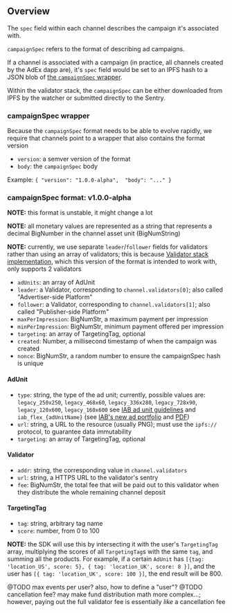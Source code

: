 ## Overview

The `spec` field within each channel describes the campaign it's associated with.

`campaignSpec` refers to the format of describing ad campaigns.

If a channel is associated with a campaign (in practice, all channels created by the AdEx dapp are), it's `spec` field would be set to an IPFS hash to a JSON blob of [the `campaignSpec` wrapper](#campaignSpec-wrapper).

Within the validator stack, the `campaignSpec` can be either downloaded from IPFS by the watcher or submitted directly to the Sentry.

### campaignSpec wrapper

Because the `campaignSpec` format needs to be able to evolve rapidly, we require that channels point to a wrapper that also contains the format version

* `version`: a semver version of the format
* `body`: the `campaignSpec` body

Example: `{ "version": "1.0.0-alpha",  "body": "..." }`

### campaignSpec format: v1.0.0-alpha

**NOTE:** this format is unstable, it might change a lot

**NOTE:** all monetary values are represented as a string that represents a decimal BigNumber in the channel asset unit (BigNumString)

**NOTE:** currently, we use separate `leader`/`follower` fields for validators rather than using an array of validators; this is because [Validator stack implementation](https://github.com/adexnetwork/adex-validator-stack-js), which this version of the format is intended to work with, only supports 2 validators

* `adUnits`: an array of AdUnit
* `leader`: a Validator, corresponding to `channel.validators[0]`; also called "Advertiser-side Platform"
* `follower`: a Validator, corresponding to `channel.validators[1]`; also called "Publisher-side Platform"
* `maxPerImpression`: BigNumStr, a maximum payment per impression
* `minPerImpression`: BigNumStr, minimum payment offered per impression
* `targeting`: an array of TargetingTag, optional
* `created`: Number, a millisecond timestamp of when the campaign was created
* `nonce`: BigNumStr, a random number to ensure the campaignSpec hash is unique

#### AdUnit

* `type`: string, the type of the ad unit; currently, possible values are: `legacy_250x250`, `legacy_468x60`, `legacy_336x280`, `legacy_728x90`, `legacy_120x600`, `legacy_160x600` see [IAB ad unit guidelines](https://www.soflaweb.com/standard-banner-sizes-iab-ad-unit-guidelines/) and `iab_flex_{adUnitName}` (see [IAB's new ad portfolio](https://www.iab.com/newadportfolio/) and [PDF](https://www.iab.com/wp-content/uploads/2017/08/IABNewAdPortfolio_FINAL_2017.pdf))
* `url`: string, a URL to the resource (usually PNG); must use the `ipfs://` protocol, to guarantee data immutability
* `targeting`: an array of TargetingTag, optional

#### Validator

* `addr`: string, the corresponding value in `channel.validators`
* `url`: string, a HTTPS URL to the validator's sentry
* `fee`: BigNumStr, the total fee that will be paid out to this validator when they distribute the whole remaining channel deposit

#### TargetingTag

* `tag`: string, arbitrary tag name
* `score`: number, from 0 to 100

**NOTE:** the SDK will use this by intersecting it with the user's `TargetingTag` array, multiplying the scores of all `TargetingTag`s with the same `tag`, and summing all the products. For example, if a certain `AdUnit` has `[{tag: 'location_US', score: 5}, { tag: 'location_UK', score: 8 }]`, and the user has `[{ tag: 'location_UK', score: 100 }]`, the end result will be 800.

@TODO max events per user? also, how to define a "user"?
@TODO cancellation fee? may make fund distribution math more complex...; however, paying out the full validator fee is essentially *like* a cancellation fee
